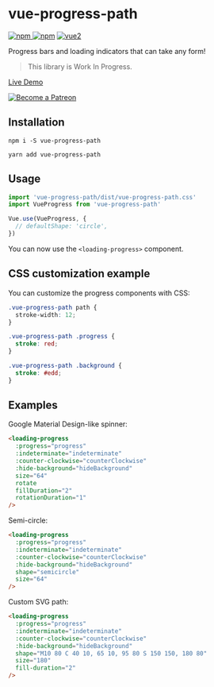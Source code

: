 # vue-progress-path

[![npm](https://img.shields.io/npm/v/vue-progress-path.svg) ![npm](https://img.shields.io/npm/dm/vue-progress-path.svg)](https://www.npmjs.com/package/vue-progress-path)
[![vue2](https://img.shields.io/badge/vue-2.x-brightgreen.svg)](https://vuejs.org/)

Progress bars and loading indicators that can take any form!

> This library is Work In Progress.

[Live Demo](https://akryum.github.io/vue-progress-path/)

<p>
  <a href="https://www.patreon.com/akryum" target="_blank">
    <img src="https://c5.patreon.com/external/logo/become_a_patron_button.png" alt="Become a Patreon">
  </a>
</p>

## Installation

```
npm i -S vue-progress-path
```

```
yarn add vue-progress-path
```

## Usage

```js
import 'vue-progress-path/dist/vue-progress-path.css'
import VueProgress from 'vue-progress-path'

Vue.use(VueProgress, {
  // defaultShape: 'circle',
})
```

You can now use the `<loading-progress>` component.

## CSS customization example

You can customize the progress components with CSS:

```css
.vue-progress-path path {
  stroke-width: 12;
}

.vue-progress-path .progress {
  stroke: red;
}

.vue-progress-path .background {
  stroke: #edd;
}
```

## Examples

Google Material Design-like spinner:

```html
<loading-progress
  :progress="progress"
  :indeterminate="indeterminate"
  :counter-clockwise="counterClockwise"
  :hide-background="hideBackground"
  size="64"
  rotate
  fillDuration="2"
  rotationDuration="1"
/>
```

Semi-circle:

```html
<loading-progress
  :progress="progress"
  :indeterminate="indeterminate"
  :counter-clockwise="counterClockwise"
  :hide-background="hideBackground"
  shape="semicircle"
  size="64"
/>
```

Custom SVG path:

```html
<loading-progress
  :progress="progress"
  :indeterminate="indeterminate"
  :counter-clockwise="counterClockwise"
  :hide-background="hideBackground"
  shape="M10 80 C 40 10, 65 10, 95 80 S 150 150, 180 80"
  size="180"
  fill-duration="2"
/>
```
